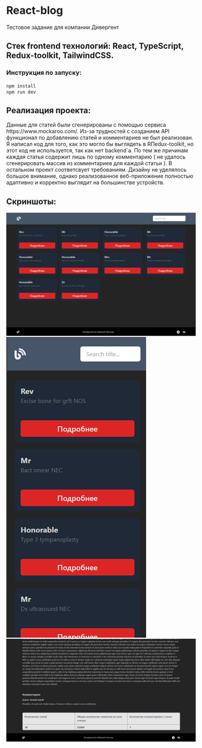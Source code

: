 # React-blog

Тестовое задание для компании Дивергент

<h2><b>Стек frontend технологий:</b> React, TypeScript, Redux-toolkit, TailwindCSS.</h2>

<h3>Инструкция по запуску:</h3>

```
npm install
npm run dev
```

<h2>Реализация проекта:</h2>
<p>Данные для статей были сгенерированы с помощью сервиса https://www.mockaroo.com/. Из-за трудностей с созданием API функционал по добавлению статей и комментариев не был реализован. Я написал код для того, как это могло бы выглядеть в RПedux-toolkit, но этот код не используется, так как нет backend`а. По тем же причинам каждая статья содержит лишь по одному комментарию ( не удалось сгенерировать массив из комментариев для каждой статьи ). В остальном проект соответсвует требованиям. Дизайну не уделялось большое внимание, однако реализованное веб-приложение полностью адаптивно и корректно выглядит на большинстве устройств.</p>

<h2>Скриншоты:</h2>

![Main page](/pictures/1.png 'Main page')
![Main page](/pictures/2.png 'Main page')
![Main page](/pictures/3.png 'Main page')
